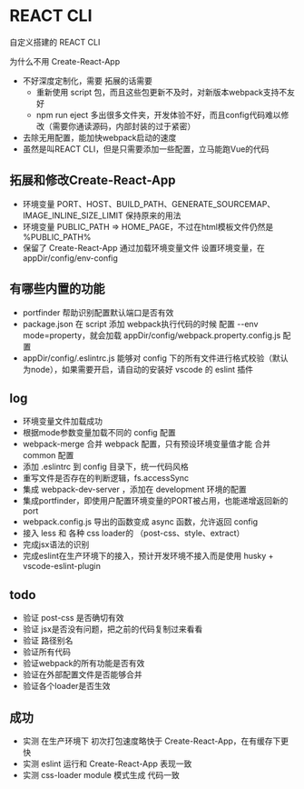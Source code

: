 # REACT CLI
自定义搭建的 REACT CLI

为什么不用 Create-React-App
- 不好深度定制化，需要 拓展的话需要 
  - 重新使用 script 包，而且这些包更新不及时，对新版本webpack支持不友好
  - npm run eject 多出很多文件夹，开发体验不好，而且config代码难以修改（需要你通读源码，内部封装的过于紧密）
- 去除无用配置，能加快webpack启动的速度
- 虽然是叫REACT CLI，但是只需要添加一些配置，立马能跑Vue的代码

## 拓展和修改Create-React-App
- 环境变量 PORT、HOST、BUILD_PATH、GENERATE_SOURCEMAP、IMAGE_INLINE_SIZE_LIMIT 保持原来的用法
- 环境变量 PUBLIC_PATH => HOME_PAGE，不过在html模板文件仍然是 %PUBLIC_PATH%
- 保留了 Create-React-App 通过加载环境变量文件 设置环境变量，在 appDir/config/env-config


## 有哪些内置的功能
- portfinder 帮助识别配置默认端口是否有效
- package.json 在 script 添加 webpack执行代码的时候 配置 --env mode=property，就会加载 appDir/config/webpack.property.config.js 配置
- appDir/config/.eslintrc.js 能够对 config 下的所有文件进行格式校验（默认为node），如果需要开启，请自动的安装好 vscode 的 eslint 插件

## log
- 环境变量文件加载成功
- 根据mode参数变量加载不同的 config 配置
- webpack-merge 合并 webpack 配置，只有预设环境变量值才能 合并 common 配置
- 添加 .eslintrc 到 config 目录下，统一代码风格
- 重写文件是否存在的判断逻辑，fs.accessSync
- 集成 webpack-dev-server ，添加在 development 环境的配置
- 集成portfinder，即使用户配置环境变量的PORT被占用，也能递增返回新的port
- webpack.config.js 导出的函数变成 async 函数，允许返回 config
- 接入 less 和 各种 css loader的 （post-css、style、extract）
- 完成jsx语法的识别
- 完成eslint在生产环境下的接入，预计开发环境不接入而是使用 husky + vscode-eslint-plugin

## todo
- 验证 post-css 是否确切有效
- 验证 jsx是否没有问题，把之前的代码复制过来看看
- 验证 路径别名
- 验证所有代码
- 验证webpack的所有功能是否有效
- 验证在外部配置文件是否能够合并
- 验证各个loader是否生效


## 成功
- 实测 在生产环境下 初次打包速度略快于 Create-React-App，在有缓存下更快
- 实测 eslint 运行和 Create-React-App 表现一致
- 实测 css-loader module 模式生成 代码一致
